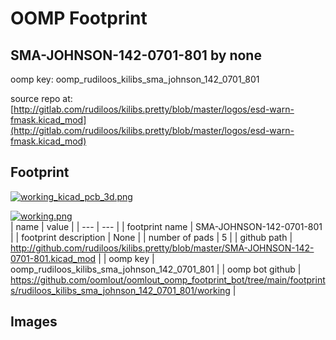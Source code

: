 # OOMP Footprint  
## SMA-JOHNSON-142-0701-801  by none  
  
oomp key: oomp_rudiloos_kilibs_sma_johnson_142_0701_801  
  
source repo at: [http://gitlab.com/rudiloos/kilibs.pretty/blob/master/logos/esd-warn-fmask.kicad_mod](http://gitlab.com/rudiloos/kilibs.pretty/blob/master/logos/esd-warn-fmask.kicad_mod)  
## Footprint  
  
[![working_kicad_pcb_3d.png](working_kicad_pcb_3d_600.png)](working_kicad_pcb_3d.png)  
  
[![working.png](working_600.png)](working.png)  
| name | value | 
| --- | --- | 
| footprint name | SMA-JOHNSON-142-0701-801 | 
| footprint description | None | 
| number of pads | 5 | 
| github path | http://github.com/rudiloos/kilibs.pretty/blob/master/SMA-JOHNSON-142-0701-801.kicad_mod | 
| oomp key | oomp_rudiloos_kilibs_sma_johnson_142_0701_801 | 
| oomp bot github | https://github.com/oomlout/oomlout_oomp_footprint_bot/tree/main/footprints/rudiloos_kilibs_sma_johnson_142_0701_801/working | 
## Images  
